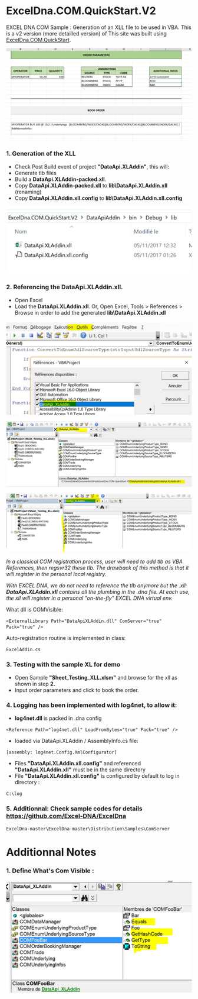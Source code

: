 # ExcelDna.COM.QuickStart.V2

EXCEL DNA COM Sample : Generation of an XLL file to be used in VBA. 
This is a v2 version (more detailled version) of This site was built using [ExcelDna.COM.QuickStart](https://github.com/danmgs/ExcelDna.COM.QuickStart).


![alt capture1](https://github.com/danmgs/ExcelDna.COM.QuickStart.V2/blob/master/img/screenshot1.JPG)


### 1. Generation of the XLL
- Check Post Build event of project **"DataApi.XLAddin"**, this will:
- Generate tlb files
- Build a **DataApi.XLAddin-packed.xll**.
- Copy **DataApi.XLAddin-packed.xll** to **lib\DataApi.XLAddin.xll** (renaming)
- Copy **DataApi.XLAddin.xll.config** to **lib\DataApi.XLAddin.xll.config**

![alt capture2](https://github.com/danmgs/ExcelDna.COM.QuickStart.V2/blob/master/img/screenshot2.JPG)

### 2. Referencing the DataApi.XLAddin.xll.
- Open Excel
- Load the **DataApi.XLAddin.xll**. 
Or, Open Excel, Tools > References > Browse in order to add the generated **lib\DataApi.XLAddin.xll**

![alt capture3](https://github.com/danmgs/ExcelDna.COM.QuickStart.V2/blob/master/img/screenshot3.JPG)

![alt capture4](https://github.com/danmgs/ExcelDna.COM.QuickStart.V2/blob/master/img/screenshot4.JPG)

![alt capture5](https://github.com/danmgs/ExcelDna.COM.QuickStart.V2/blob/master/img/screenshot5.JPG)

*In a classical COM registration process, user will need to add tlb as VBA References, then regsvr32 these tlb. 
The drawback of this method is that it will register in the personal local registry.*

*With EXCEL DNA, we do not need to reference the tlb anymore but the .xll:
**DataApi.XLAddin.xll** contains all the plumbing in the .dna file.
At each use, the xll will register in a personal "on-the-fly" EXCEL DNA virtual env.*

What dll is COMVisible:
```
<ExternalLibrary Path="DataApiXLAddin.dll" ComServer="true" Pack="true" />
```

Auto-registration routine is implemented in class:
```
ExcelAddin.cs
```

### 3. Testing with the sample XL for demo
- Open Sample **"Sheet_Testing_XLL.xlsm"** and browse for the xll as shown in step **2.**
- Input order parameters and click to book the order. 

### 4. Logging has been implemented with log4net, to allow it:
- **log4net.dll** is packed in .dna config 
 
```
<Reference Path="log4net.dll" LoadFromBytes="true" Pack="true" />
```

-  loaded via DataApi.XLAddin / AssemblyInfo.cs file:
```
[assembly: log4net.Config.XmlConfigurator]
```

- Files **"DataApi.XLAddin.xll.config"** and referenced **"DataApi.XLAddin.xll"** must be in the same directory
- File **"DataApi.XLAddin.xll.config"** is configured by default to log in directory :
 
```
C:\log 
```

### 5. Additionnal: Check sample codes for details https://github.com/Excel-DNA/ExcelDna
```
ExcelDna-master\ExcelDna-master\Distribution\Samples\ComServer 
```

# Additionnal Notes


### 1. Define What's Com Visible :

![alt capture6](https://github.com/danmgs/ExcelDna.COM.QuickStart.V2/blob/master/img/screenshot6.JPG)